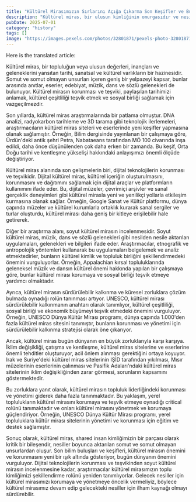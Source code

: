 ```yaml
---
title: "Kültürel Mirasımızın Sırlarını Açığa Çıkarma Son Keşifler ve Bulgular"
description: "Kültürel miras, bir ulusun kimliğinin omurgasıdır ve nesiller boyunca aktarılan somut ve somut olmayan unsurlardan oluşur. Son bilim buluşları ve keşifleri, kültürel mirasın önemini ve korunmasını ..."
pubDate: 2025-07-01
category: "history"
tags: []
image: "https://images.pexels.com/photos/32801871/pexels-photo-32801871.jpeg?auto=compress&cs=tinysrgb&h=650&w=940"
---
```


Here is the translated article:



Kültürel miras, bir topluluğun veya ulusun değerleri, inançları ve geleneklerini yansıtan tarihi, sanatsal ve kültürel varlıkların bir hazinesidir. Somut ve somut olmayan unsurları içeren geniş bir yelpazeyi kapsar, bunlar arasında anıtlar, eserler, edebiyat, müzik, dans ve sözlü gelenekleri de bulunuyor. Kültürel mirasın korunması ve teşviki, paylaşılan tarihimizi anlamak, kültürel çeşitliliği teşvik etmek ve sosyal birliği sağlamak için vazgeçilmezdir.

Son yıllarda, kültürel miras araştırmalarında bir patlama olmuştur. DNA analizi, radyokarbon tarihleme ve 3D tarama gibi teknolojik ilerlemeleri, araştırmacıların kültürel miras siteleri ve eserlerinde yeni keşifler yapmasına olanak sağlamıştır. Örneğin, Bilim dergisinde yayınlanan bir çalışmaya göre, Ürdün'deki antik şehri Petra, Nabataeans tarafından MÖ 100 civarında inşa edildi, daha önce düşünülenden çok daha erken bir zamanda. Bu keşif, Orta Doğu tarihi ve kentleşme yükselişi hakkındaki anlayışımızı önemli ölçüde değiştiriyor.

Kültürel miras alanında son gelişmelerin biri, dijital teknolojilerin korunması ve teşvikidir. Dijital kültürel miras, kültürel içeriğin oluşturulmasını, korunmasını ve dağıtımını sağlamak için dijital araçlar ve platformların kullanımını ifade eder. Bu, dijital müzeler, çevrimiçi arşivler ve sanal gerçeklik deneyimleri gibi kültürel mirasla yeni ve yenilikçi yollarla etkileşim kurmasına olanak sağlar. Örneğin, Google Sanat ve Kültür platformu, dünya çapında müzeler ve kültürel kurumlarla ortaklık kurarak sanal sergiler ve turlar oluşturdu, kültürel mirası daha geniş bir kitleye erişilebilir hale getirerek.

Diğer bir araştırma alanı, soyut kültürel mirasın incelenmesidir. Soyut kültürel miras, müzik, dans ve sözlü gelenekleri gibi nesilden nesile aktarılan uygulamaları, gelenekleri ve bilgileri ifade eder. Araştırmacılar, etnografik ve antropolojik yöntemleri kullanarak bu uygulamaları belgelemek ve analiz etmektedirler, bunların kültürel kimlik ve topluluk birliğini şekillendirmedeki önemini vurguluyorlar. Örneğin, Appalachian kırsal topluluklarında geleneksel müzik ve dansın kültürel önemi hakkında yapılan bir çalışmaya göre, bunlar kültürel mirası korumaya ve sosyal birliği teşvik etmeye yardımcı olmaktadır.

Ayrıca, kültürel mirasın sürdürülebilir kalkınma ve küresel zorluklara çözüm bulmada oynadığı rolün tanınması artıyor. UNESCO, kültürel mirası sürdürülebilir kalkınmanın anahtarı olarak tanımlıyor, kültürel çeşitliliği, sosyal birliği ve ekonomik büyümeyi teşvik etmedeki önemini vurguluyor. Örneğin, UNESCO Dünya Kültür Mirası programı, dünya çapında 1.000'den fazla kültürel miras sitesini tanımıştır, bunların korunması ve yönetimi için sürdürülebilir kalkınma stratejisi olarak öne çıkarıyor.

Ancak, kültürel miras bugün dünyanın en büyük zorluklarıyla karşı karşıya. İklim değişikliği, çatışma ve kentleşme, kültürel miras sitelerine ve eserlerine önemli tehditler oluşturuyor, acil önlem alınması gerektiğini ortaya koyuyor. Irak ve Suriye'deki kültürel miras sitelerinin IŞİD tarafından yıkılması, Mısır müzelerinin eserlerinin çalınması ve Pasifik Adaları'ndaki kültürel miras sitelerinin iklim değişikliğinden zarar görmesi, sorunların kapsamını göstermektedir.

Bu zorluklara yanıt olarak, kültürel mirasın topluluk liderliğindeki korunması ve yönetimi giderek daha fazla tanınmaktadır. Bu yaklaşım, yerel toplulukların kültürel mirasını korumaya ve teşvik etmeye oynadığı critical rolünü tanımaktadır ve onları kültürel mirasını yönetmek ve korumaya güçlendiriyor. Örneğin, UNESCO Dünya Kültür Mirası programı, yerel topluluklara kültür mirası sitelerinin yönetimi ve korunması için eğitim ve destek sağlamıştır.

Sonuç olarak, kültürel miras, shared insan kimliğimizin bir parçası olarak kritik bir bileşendir, nesiller boyunca aktarılan somut ve somut olmayan unsurlardan oluşur. Son bilim buluşları ve keşifleri, kültürel mirasın önemini ve korunmasını yeni bir ışık altında gösteriyor, bugün dünyanın önemini vurguluyor. Dijital teknolojilerin korunması ve teşvikinden soyut kültürel mirasın incelenmesine kadar, araştırmacılar kültürel mirasımızın toplu kimliğimizi şekillendirme rolünü yeniden tanımlıyorlar. Gelecek nesiller için kültürel mirasımızı korumaya ve yönetmeye öncelik vermeliyiz, böylece kültürel mirasımız devam edip gelecekteki nesiller için ilham kaynağı olmayı sürdürebilir.